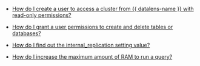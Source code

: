 * [How do I create a user to access a cluster from {{ datalens-name }} with read-only permissions?](#datalens-readonly)

* [How do I grant a user permissions to create and delete tables or databases?](#create-delete-role)

* [How do I find out the internal_replication setting value?](#internal-replication)

* [How do I increase the maximum amount of RAM to run a query?](#max-memory-usage)


